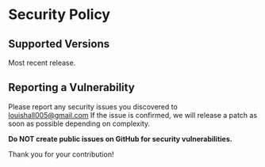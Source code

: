 # Security Policy

## Supported Versions

Most recent release.

## Reporting a Vulnerability

Please report any security issues you discovered to louishall005@gmail.com If the issue is confirmed, we will release a patch as soon as possible depending on complexity.

**Do NOT create public issues on GitHub for security vulnerabilities.**

Thank you for your contribution!
